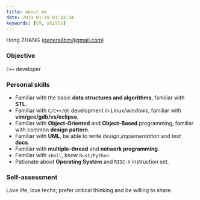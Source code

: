 ```yaml
---
title: about me
date: 2019-01-19 01:33:34
keywords: [CV, skills]
---
```


Hong ZHANG (generalibm@gmail.com)

### Objective ###
`C++` developer 

### Personal skills ###
* Familiar with the basic **data structures and algorithms**, familiar with **STL**.
* Familiar with `C/C++/Qt` development in *Linux/windows*, familiar with **vim/gcc/gdb/vs/eclipse**.
* Familiar with **Object-Oriented** and **Object-Based** programming, familiar with common **design pattern**.
* Familiar with **UML**, be able to write *design*,*implementation* and *test* **docs**.
* Familiar with **multiple-thread** and **network programming**.
* Familiar with `shell`, know `Rust/Python`.
* Pationate about **Operating System** and `RISC-V` instruction set.

### Self-assessment ###
Love life, love techs; prefer critical thinking and be willing to share.

